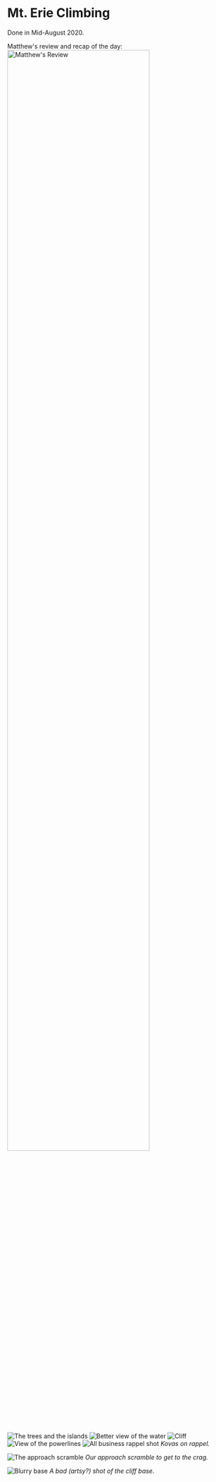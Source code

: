 # Mt. Erie Climbing


Done in Mid-August 2020.


Matthew's review and recap of the day:
<img src="/docs/event-reports/2020-8-10-lake-erie-pics/matthew-review.jpeg"
    alt="Matthew's Review"
    style="width: 80%" />

![The trees and the islands](/docs/event-reports/2020-8-10-lake-erie-pics/lake-view-with-trees.jpeg)
![Better view of the water](/docs/event-reports/2020-8-10-lake-erie-pics/lake-view.jpeg)
![Cliff](/docs/event-reports/2020-8-10-lake-erie-pics/cliff.jpg)
![View of the powerlines](/docs/event-reports/2020-8-10-lake-erie-pics/powerlines.jpeg)
![All business rappel shot](/docs/event-reports/2020-8-10-lake-erie-pics/rappel2.jpeg)
*Kovas on rappel.*
<!--
Alternative Rappel shots.
![Rappel action shot](/docs/event-reports/2020-8-10-lake-erie-pics/rappel1.jpeg)
![Kovas rappeling with a smile](/docs/event-reports/2020-8-10-lake-erie-pics/rappel3.jpeg)
-->


![The approach
scramble](/docs/event-reports/2020-8-10-lake-erie-pics/approach-scramble.jpg)
*Our approach scramble to get to the crag.*


![Blurry base](/docs/event-reports/2020-8-10-lake-erie-pics/blurry-base.jpg)
*A bad (artsy?) shot of the cliff base.*


